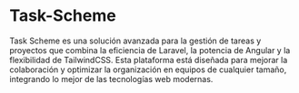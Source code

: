# Task-Scheme
Task Scheme es una solución avanzada para la gestión de tareas y proyectos que combina la eficiencia de Laravel, la potencia de Angular y la flexibilidad de TailwindCSS. Esta plataforma está diseñada para mejorar la colaboración y optimizar la organización en equipos de cualquier tamaño, integrando lo mejor de las tecnologías web modernas.
